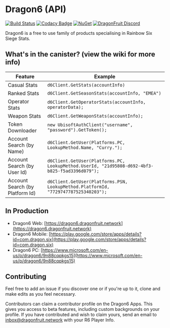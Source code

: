 
# Dragon6 (API)

[![Build Status](https://travis-ci.org/dragonfruitnetwork/Dragon6-API.svg?branch=master)](https://travis-ci.org/dragonfruitnetwork/Dragon6-API) [![Codacy Badge](https://api.codacy.com/project/badge/Grade/b9aeacb9dd754f4a8bc50fb3498958ab)](https://www.codacy.com/gh/dragonfruitnetwork/Dragon6-API) [![NuGet](https://img.shields.io/nuget/v/Dragon6.API.svg?style=popout)](https://www.nuget.org/packages/Dragon6.API/) [![DragonFruit Discord](https://img.shields.io/discord/482528405292843018?label=Discord&style=popout)](https://discord.gg/VA26u5Z)

Dragon6 is a free to use family of products specialising in Rainbow Six Siege Stats.

## What's in the canister? (view the wiki for more info)

|Feature|Example|
|--|--|
|Casual Stats|`d6Client.GetStats(accountInfo)`|
|Ranked Stats|`d6Client.GetSeasonStats(accountInfo, "EMEA")`|
|Operator Stats|`d6Client.GetOperatorStats(accountInfo, operatorData);`|
|Weapon Stats|`d6Client.GetWeaponStats(accountInfo);`|
|Token Downloader|`new UbisoftAuthClient("username", "password").GetToken();`|
|Account Search (by Name)|`d6Client.GetUser(Platforms.PC, LookupMethod.Name, "Curry.");`|
|Account Search (by User Id)|`d6Client.GetUser(Platforms.PC, LookupMethod.UserId, "21d95808-d692-4bf3-b825-f5ad3396d079");`|
|Account Search (by Platform Id)|`d6Client.GetUser(Platforms.PSN, LookupMethod.PlatformId, "7729747787525340203");`|


## In Production

- Dragon6 Web: [https://dragon6.dragonfruit.network](https://dragon6.dragonfruit.network)
- Dragon6 Mobile: [https://play.google.com/store/apps/details?id=com.dragon.six](https://play.google.com/store/apps/details?id=com.dragon.six)
- Dragon6 PC: [https://www.microsoft.com/en-us/p/dragon6/9n88cqpkgs15](https://www.microsoft.com/en-us/p/dragon6/9n88cqpkgs15)

## Contributing

Feel free to add an issue if you discover one or if you're up to it, clone and make edits as you feel necessary. 

Contributors can claim a contributor profile on the Dragon6 Apps. This gives you access to beta features, including custom backgrounds on your profile. If you have contributed and wish to claim yours, send an email to inbox@dragonfruit.network with your R6 Player Info.

